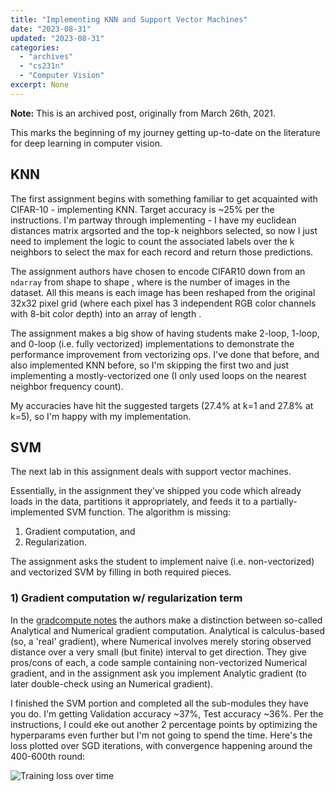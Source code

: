 ```yaml
---
title: "Implementing KNN and Support Vector Machines"
date: "2023-08-31"
updated: "2023-08-31"
categories:
  - "archives"
  - "cs231n"
  - "Computer Vision"
excerpt: None
---
```


<script>
    import Info from '$lib/components/Info.svelte'
    import Katex from '$lib/components/Katex.svelte'
</script>

<Info>

**Note:** This is an archived post, originally from March 26th, 2021.

This marks the beginning of my journey getting up-to-date on the literature for deep learning in computer vision.
</Info>


## KNN

The first assignment begins with something familiar to get acquainted with CIFAR-10 - implementing KNN. Target accuracy is ~25% per the instructions. I'm partway through implementing - I have my euclidean distances matrix argsorted and the top-k neighbors selected, so now I just need to implement the logic to count the associated labels over the k neighbors to select the max for each record and return those predictions.

<p>The assignment authors have chosen to encode CIFAR10 down from an <code>ndarray</code> from shape <Katex math="(N, 32, 32, 3)"/> to shape <Katex math="(N, 3072)"/>, where <Katex math="N"/> is the number of images in the dataset. All this means is each image has been reshaped from the original 32x32 pixel grid (where each pixel has 3 independent RGB color channels with 8-bit color depth) into an array of length <Katex math="32*32*3 = 3072" />.</p>

The assignment makes a big show of having students make 2-loop, 1-loop, and 0-loop (i.e. fully vectorized) implementations to demonstrate the performance improvement from vectorizing ops. I've done that before, and also implemented KNN before, so I'm skipping the first two and just implementing a mostly-vectorized one (I only used loops on the nearest neighbor frequency count).

My accuracies have hit the suggested targets (27.4% at k=1 and 27.8% at k=5), so I'm happy with my implementation.

## SVM

The next lab in this assignment deals with support vector machines.

Essentially, in the assignment they've shipped you code which already loads in the data, partitions it appropriately, and feeds it to a partially-implemented SVM function. The algorithm is missing:
  1. Gradient computation, and 
  2. Regularization. 

The assignment asks the student to implement naive (i.e. non-vectorized) and vectorized SVM by filling in both required pieces.

### 1) Gradient computation w/ regularization term

In the [gradcompute notes](https://cs231n.github.io/optimization-1/#gradcompute) the authors make a distinction between so-called Analytical and Numerical gradient computation. Analytical is calculus-based (so, a 'real' gradient), where Numerical involves merely storing observed distance over a very small (but finite) interval to get direction. They give pros/cons of each, a code sample containing non-vectorized Numerical gradient, and in the assignment ask you implement Analytic gradient (to later double-check using an Numerical gradient).

I finished the SVM portion and completed all the sub-modules they have you do. I'm getting Validation accuracy ~37%, Test accuracy ~36%. Per the instructions, I could eke out another 2 percentage points by optimizing the hyperparams even further but I'm not going to spend the time. Here's the loss plotted over SGD iterations, with convergence happening around the 400-600th round:

![Training loss over time](/images/implementing-svm-loss-graph.png)
